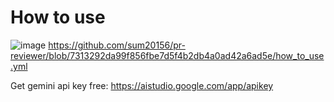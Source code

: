 
# How to use
![image](https://github.com/sum20156/pr-reviewer/assets/35376901/8a7443a0-ce07-4eae-92f1-884b96eeab0d)
https://github.com/sum20156/pr-reviewer/blob/7313292da99f856fbe7d5f4b2db4a0ad42a6ad5e/how_to_use.yml

Get gemini api key free: https://aistudio.google.com/app/apikey
